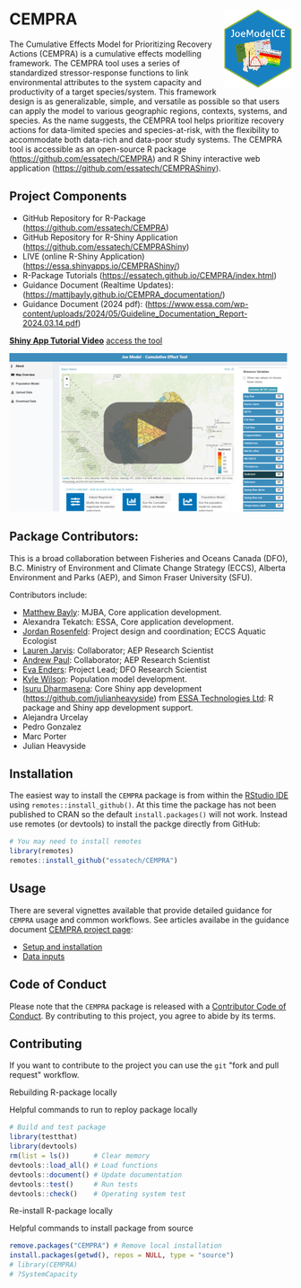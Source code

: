 # CEMPRA <img src="man/figures/CEMPRA_small.png" align="right" style="max-width: 120px;"/>

<!-- badges: start -->
<!-- badges: end -->

The Cumulative Effects Model for Prioritizing Recovery Actions (CEMPRA) is a cumulative effects modelling framework. The CEMPRA tool uses a series of standardized stressor-response functions to link environmental attributes to the system capacity and productivity of a target species/system. This framework design is as generalizable, simple, and versatile as possible so that users can apply the model to various geographic regions, contexts, systems, and species. As the name suggests, the CEMPRA tool helps prioritize recovery actions for data-limited species and species-at-risk, with the flexibility to  accommodate both data-rich and data-poor study systems. The CEMPRA tool is accessible as an open-source R package (https://github.com/essatech/CEMPRA) and R Shiny interactive web application (https://github.com/essatech/CEMPRAShiny).


## Project Components

-   GitHub Repository for R-Package (<https://github.com/essatech/CEMPRA>)
-   GitHub Repository for R-Shiny Application (<https://github.com/essatech/CEMPRAShiny>)
-   LIVE (online R-Shiny Application) (<https://essa.shinyapps.io/CEMPRAShiny/>)
-   R-Package Tutorials (<https://essatech.github.io/CEMPRA/index.html>)
-   Guidance Document (Realtime Updates): (<https://mattjbayly.github.io/CEMPRA_documentation/>)
-   Guidance Document (2024 pdf): (<https://www.essa.com/wp-content/uploads/2024/05/Guideline_Documentation_Report-2024.03.14.pdf>)


**[Shiny App Tutorial Video](https://youtu.be/Ln9EYi_NVPo)** [access the tool](https://essa.shinyapps.io/CEMPRAShiny)

[![Tutorial Video](./man/figures/shiny_app_cover.png)](https://youtu.be/Ln9EYi_NVPo)


## Package Contributors:
This is a broad collaboration between Fisheries and Oceans Canada (DFO), B.C. Ministry of Environment and Climate Change Strategy (ECCS), Alberta Environment and Parks (AEP), and Simon Fraser University (SFU). 

Contributors include:
-   [Matthew Bayly](https://github.com/mattjbayly): MJBA, Core application development.
-   Alexandra Tekatch: ESSA, Core application development.
-   [Jordan Rosenfeld](http://www.aferu.ca/rosenfeld-lab): Project design and coordination; ECCS Aquatic Ecologist
-   [Lauren Jarvis](https://github.com/andrewpaul68): Collaborator; AEP Research Scientist
-   [Andrew Paul](https://github.com/andrewpaul68): Collaborator; AEP Research Scientist
-   [Eva Enders](https://profils-profiles.science.gc.ca/en/profile/eva-enders): Project Lead; DFO Research Scientist
-   [Kyle Wilson](https://github.com/klwilson23): Population model development.
-   [Isuru Dharmasena](https://www.linkedin.com/in/isuru-dharmasena-90269895/?originalSubdomain=ca): Core Shiny app development
(https://github.com/julianheavyside) from [ESSA Technologies Ltd](https://essa.com/): R package and Shiny app development support.
-   Alejandra Urcelay
-   Pedro Gonzalez
-   Marc Porter
-   Julian Heavyside


## Installation

The easiest way to install the `CEMPRA` package is from within the [RStudio IDE](https://www.rstudio.com/products/rstudio/download/) using `remotes::install_github()`. At this time the package has not been published to CRAN so the default `install.packages()` will not work. Instead use remotes (or devtools) to install the packge directly from GitHub:
``` r
# You may need to install remotes
library(remotes)
remotes::install_github("essatech/CEMPRA")
```

## Usage
There are several vignettes available that provide detailed guidance for `CEMPRA` usage and common workflows. See articles availabe in the guidance document [CEMPRA project page](https://mattjbayly.github.io/CEMPRA_documentation/):

- [Setup and installation](https://mattjbayly.github.io/CEMPRA_documentation/04_initial_setup.html)
- [Data inputs](https://mattjbayly.github.io/CEMPRA_documentation/05_data_inputs.html)

## Code of Conduct

Please note that the `CEMPRA` package is released with a [Contributor Code of Conduct](https://pkgs.rstudio.com/rmarkdown/CODE_OF_CONDUCT.html). By contributing to this project, you agree to abide by its terms.

## Contributing

If you want to contribute to the project you can use the `git` "fork and pull request" workflow.

Rebuilding R-package locally

Helpful commands to run to reploy package locally

```r
# Build and test package
library(testthat)
library(devtools)
rm(list = ls())      # Clear memory
devtools::load_all() # Load functions
devtools::document() # Update documentation
devtools::test()     # Run tests
devtools::check()    # Operating system test
```

Re-install R-package locally

Helpful commands to install package from source

```r
remove.packages("CEMPRA") # Remove local installation
install.packages(getwd(), repos = NULL, type = "source")
# library(CEMPRA)
# ?SystemCapacity
```
